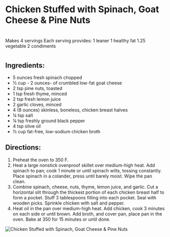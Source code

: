 # Chicken Stuffed with Spinach, Goat Cheese & Pine Nuts
# 

Makes 4 servings
Each serving provides:
1 leaner
1 healthy fat
1.25 vegetable
2 condiments
# 

## Ingredients:
* 5 ounces fresh spinach chopped
* ½ cup - 2 ounces- of crumbled low-fat goat cheese
* 2 tsp pine nuts, toasted
* 1 tsp fresh thyme, minced
* 2 tsp fresh lemon juice
* 2 garlic cloves, minced
* 4 (8 ounces) skinless, boneless, chicken breast halves
* ¼ tsp salt
* ¼ tsp freshly ground black pepper
* 4 tsp olive oil
* ½ cup fat-free, low-sodium chicken broth

## Directions:
1. Preheat the oven to 350 F.
2. Heat a large nonstick ovenproof skillet over medium-high heat. Add spinach to pan; cook 1 minute or until spinach wilts, tossing constantly. Place spinach in a colander, press until barely moist. Wipe the pan clean.
3. Combine spinach, cheese, nuts, thyme, lemon juice, and garlic. Cut a horizontal slit through the thickest portion of each chicken breast half to form a pocket. Stuff 3 tablespoons filling into each pocket. Seal with wooden picks. Sprinkle chicken with salt and pepper.
4. Heat oil in the pan over medium-high heat. Add chicken, cook 3 minutes on each side or until brown. Add broth, and cover pan, place pan in the oven. Bake at 350 for 15 minutes or until done.

![Chicken Stuffed with Spinach, Goat Cheese & Pine Nuts](./Chicken%20Stuffed%20with%20Spinach,%20Goat%20Cheese%20&%20Pine%20Nuts.png)

